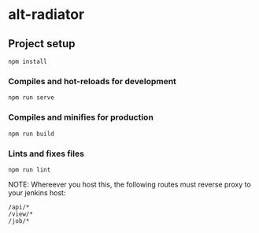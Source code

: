 # alt-radiator

## Project setup
```
npm install
```

### Compiles and hot-reloads for development
```
npm run serve
```

### Compiles and minifies for production
```
npm run build
```

### Lints and fixes files
```
npm run lint
```

NOTE: Whereever you host this, the following routes must reverse proxy to your jenkins host:
```
/api/*
/view/*
/job/*
```